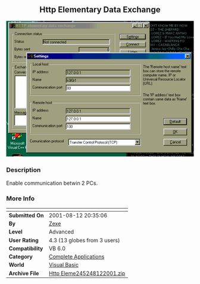 ﻿<div align="center">

## Http Elementary Data Exchange

<img src="PIC2001812151766656.gif">
</div>

### Description

Enable communication betwin 2 PCs.
 
### More Info
 


<span>             |<span>
---                |---
**Submitted On**   |2001-08-12 20:35:06
**By**             |[Zexe](https://github.com/Planet-Source-Code/PSCIndex/blob/master/ByAuthor/zexe.md)
**Level**          |Advanced
**User Rating**    |4.3 (13 globes from 3 users)
**Compatibility**  |VB 6\.0
**Category**       |[Complete Applications](https://github.com/Planet-Source-Code/PSCIndex/blob/master/ByCategory/complete-applications__1-27.md)
**World**          |[Visual Basic](https://github.com/Planet-Source-Code/PSCIndex/blob/master/ByWorld/visual-basic.md)
**Archive File**   |[Http Eleme245248122001\.zip](https://github.com/Planet-Source-Code/zexe-http-elementary-data-exchange__1-26120/archive/master.zip)








